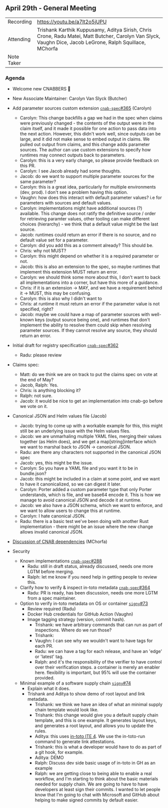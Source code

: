 ## April 29th - General Meeting

|  |  | 
| -------- | -------- |
| Recording  | https://youtu.be/a7lt2o5jUPU |
| Attending  | Trishank Karthik Kuppusamy, Aditya Sirish, Chris Crone, Radu Matei, Matt Butcher, Carolyn Van Slyck, Vaughn Dice, Jacob LeGrone, Ralph Squillace, MChorfa |
| Note Taker |  |

### Agenda
* Welcome new CNABBERS 🦀

* New Associate Maintainer: Carolyn Van Slyck (Butcher)

* Add parameter sources custom extension [`cnab-spec`#365](https://github.com/cnabio/cnab-spec/pull/365) (Carolyn)
    * Carolyn: This change backfills a gap we had in the spec when claims were previously changed - the contents of the output were in the claim itself, and it made it possible for one action to pass data into the next action. However, this didn't work well, since outputs can be large, and it did not make sense to embed output in claims. We pulled out output from claims, and this change adds parameter sources. The author can use custom extensions to specify how runtimes may connect outputs back to parameters.
    * Carolyn: this is a very early change, so please provide feedback on this PR.
    * Carolyn: I see Jacob already had some thoughts.
    * Jacob: do we want to support multiple parameter sources for the same parameter?
    * Carolyn: this is a great idea, particularly for multiple environments (dev, prod). I don't see a problem having this option.
    * Vaughn: how does this interact with default parameter values? i.e for parameters with sources and default values.
    * Carolyn: implementations might have additional sources (?) available. This change does not ratify the definitive source / order for retrieving paramter values, other tooling can make different choices (hierarchy) - we think that a default value might be the last source.
    * Jacob: runtimes could return an error if there is no source, and no default value set for a parameter.
    * Carolyn: did you add this as a comment already? This should be.
    * Chris: why not MUST?
    * Carolyn: this might depend on whether it is a required parameter or not.
    * Jacob: this is also an extension to the spec, so maybe runtimes that implement this extension MUST return an error.
    * Carolyn: we should think some more about this, I don't want to back all implementations into a corner, but have this more of a guidance.
    * Chris: if it is an extension -> MAY, and we have a requirement behind it -> MUST, this may be confusing.
    * Carolyn: this is also why I didn't want to 
    * Chris: at runtime it must return an error if the parameter value is not specified, right?
    * Jacob: maybe we could have a map of parameter sources with well-known keys (output source being one), and runtimes that don't implement the ability to resolve them could skip when resolving parameter sources. If they cannot resolve any source, they should return an error.

* Initial draft for registry specification [`cnab-spec`#362](https://github.com/cnabio/cnab-spec/pull/362)
    * Radu: please review

* Claims spec:
    * Matt: do we think we are on track to put the claims spec on vote at the end of May?
    * Jacob, Ralph: Yes.
    * Chris: is anything blocking it?
    * Ralph: not sure.
    * Jacob: it would be nice to get an implementation into cnab-go before we vote on it.

* Canonical JSON and Helm values file (Jacob)
    * Jacob: trying to come up with a workable example for this, this might still be an underlying issue with the Helm values files. 
    * Jacob: we are unmarhaling multiple YAML files, merging their values together (as Helm does), and we get a map[string]interface which we want to marshal back to JSON -> canonical JSON.
    * Radu: are there any characters not supported in the canonical JSON spec
    * Jacob: yes, this might be the issue.
    * Carolyn: So you have a YAML file and you want it to be in bundle.json?
    * Jacob: this might be included in a claim at some point, and we want to have it canonicalized, so we can digest it later.
    * Carolyn: Porter added a custom parameter type that only Porter understands, which is file, and we base64 encode it. This is how we manage to avoid canonical JSON and decode it at runtime.
    * Jacob: we also have a JSON schema, which we want to enforce, and we want to allow users to change this at runtime.
    * Carolyn: I hate canonical JSON.
    * Radu: there is a basic test we've been doing with another Rust implementation - there might be an issue where the new change allows invalid canonical JSON.
* [Discussion of CNAB dependencies](https://github.com/cnabio/cnab-spec/issues/361) (MChorfa)

* Security
    * Known implementations [`cnab-spec`#288](https://github.com/cnabio/cnab-spec/pull/288)
        * Radu: still in draft status, already discussed, needs one more LGTM before merging.
        * Ralph: let me know if you need help in getting people to review this.
    * Clarify how to verify & inspect in-toto metadata [`cnab-spec`#364](https://github.com/cnabio/cnab-spec/pull/364)
        * Radu: PR is ready, has been discussion, needs one more LGTM from a spec maintainer.
    * Option to verify in-toto metadata on OS or container [`signy`#73](https://github.com/cnabio/signy/pull/73)
        * Review required (Radu)
        * Docker Hub credentials for GitHub Action (Vaughn)
        * Image tagging strategy (version, commit hash).
            * Trishank: we have arbitrary commands that can run as part of inspections. Where do we run those?
            * Trishank: 
            * Vaughn: I can see why we wouldn't want to have tags for each PR.
            * Radu: we can have a tag for each release, and have an 'edge' or 'latest' tag.
            * Ralph: and it's the responsibility of the verifier to have control over their verification steps. a container is merely an enabler here. flexibility is important, but 95% will use the container provided. 
    * Minimal example of a software supply chain [`signy`#74](https://github.com/cnabio/signy/pull/74)
        * Explain what it does.
        * Trishank and Aditya to show demo of root layout and link metadata. 
            * Trishank: we think we have an idea of what an minimal supply chain template would look like.
            * Trishank: this change would give you a default supply chain template, and this is one example. It generates layout keys, and generates a root layout, and allows you to update the rules.
            * Aditya: this uses [in-toto ITE 4](https://github.com/in-toto/ITE/tree/master/ITE/4). We use the in-toto-run command to generate link attestations.
            * Trishank: this is what a developer would have to do as part of a git hook, for example.
            * Aditya: DEMO
            * Ralph: Discuss dev side basic usage of in-toto in GH as an example
            * Ralph: we are getting close to being able to enable a real workflow, and I'm starting to think about the basic materials needed for supply chain. We are going to have to have developers at least sign their commits. I wanted to let people know that I'm going to chat with Microsoft and GitHub about helping to make signed commits by default easier.
